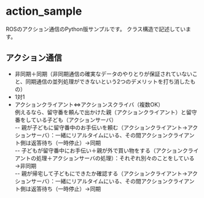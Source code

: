 # action_sample
ROSのアクション通信のPython版サンプルです。
クラス構造で記述しています。

## アクション通信
- 非同期＋同期（非同期通信の確実なデータのやりとりが保証されていないこと、同期通信の並列処理ができないという2つのデメリットを打ち消したもの）
- 1対1
- アクションクライアント⇔アクションスクライバ（複数OK）  
例えるなら、留守番を頼んで出かけた親（アクションクライアント）と留守番をしている子ども（アクションサーバ）  
-- 親が子どもに留守番中のお手伝いを頼む（アクションクライアント→アクションサーバ）：一緒にリアルタイムにいる、その間アクションクライアント側は返答待ち（一時停止）→同期  
-- 子どもが留守番中にお手伝い＋親が外で買い物をする（アクションクライアントの処理＋アクションサーバの処理）：それぞれ別々のことをしている→非同期  
-- 親が帰宅して子どもにできたか確認する（アクションクライアント→アクションサーバ）：一緒にリアルタイムにいる、その間アクションクライアント側は返答待ち（一時停止）→同期  
